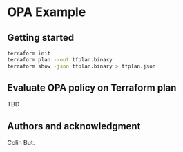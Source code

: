# OPA Example

## Getting started

```bash
terraform init
terraform plan --out tfplan.binary
terraform show -json tfplan.binary > tfplan.json
```

## Evaluate OPA policy on Terraform plan

TBD



## Authors and acknowledgment
Colin But.
